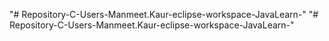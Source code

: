 "# Repository-C-Users-Manmeet.Kaur-eclipse-workspace-JavaLearn-" 
"# Repository-C-Users-Manmeet.Kaur-eclipse-workspace-JavaLearn-" 
